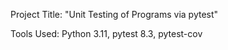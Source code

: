 Project Title: "Unit Testing of Programs via pytest"

Tools Used: Python 3.11, pytest 8.3, pytest-cov

